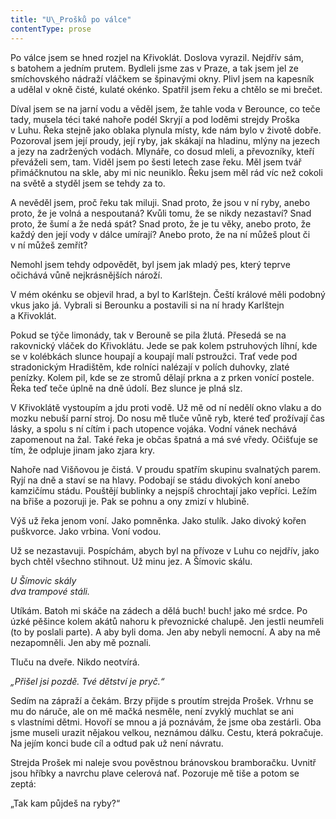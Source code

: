 ```yaml
---
title: "U\_Prošků po válce"
contentType: prose
---
```


<section>

Po válce jsem se hned rozjel na Křivoklát. Doslova vyrazil. Nejdřív sám, s batohem a jedním prutem. Bydleli jsme zas v Praze, a tak jsem jel ze smíchovského nádraží vláčkem se špinavými okny. Plivl jsem na kapesník a udělal v okně čisté, kulaté okénko. Spatřil jsem řeku a chtělo se mi brečet.

Díval jsem se na jarní vodu a věděl jsem, že tahle voda v Berounce, co teče tady, musela téci také nahoře podél Skryjí a pod loděmi strejdy Proška v Luhu. Řeka stejně jako oblaka plynula místy, kde nám bylo v životě dobře. Pozoroval jsem její proudy, její ryby, jak skákají na hladinu, mlýny na jezech a jezy na zadržených vodách. Mlynáře, co dosud mleli, a převozníky, kteří převáželi sem, tam. Viděl jsem po šesti letech zase řeku. Měl jsem tvář přimáčknutou na skle, aby mi nic neuniklo. Řeku jsem měl rád víc než cokoli na světě a styděl jsem se tehdy za to.

A nevěděl jsem, proč řeku tak miluji. Snad proto, že jsou v ní ryby, anebo proto, že je volná a nespoutaná? Kvůli tomu, že se nikdy nezastaví? Snad proto, že šumí a že nedá spát? Snad proto, že je tu věky, anebo proto, že každý den její vody v dálce umírají? Anebo proto, že na ní můžeš plout či v ní můžeš zemřít?

Nemohl jsem tehdy odpovědět, byl jsem jak mladý pes, který teprve očichává vůně nejkrásnějších nároží.

V mém okénku se objevil hrad, a byl to Karlštejn. Čeští králové měli podobný vkus jako já. Vybrali si Berounku a postavili si na ní hrady Karlštejn a Křivoklát.

Pokud se týče limonády, tak v Berouně se pila žlutá. Přesedá se na rakovnický vláček do Křivoklátu. Jede se pak kolem pstruhových líhní, kde se v kolébkách slunce houpají a koupají malí pstroužci. Trať vede pod stradonickým Hradištěm, kde rolníci nalézají v polích duhovky, zlaté penízky. Kolem pil, kde se ze stromů dělají prkna a z prken vonící postele. Řeka teď teče úplně na dně údolí. Bez slunce je plná slz.

V Křivoklátě vystoupím a jdu proti vodě. Už mě od ní nedělí okno vlaku a do mozku nebuší parní stroj. Do nosu mě tluče vůně ryb, které teď prožívají čas lásky, a spolu s ní cítím i pach utopence vojáka. Vodní vánek nechává zapomenout na žal. Také řeka je občas špatná a má své vředy. Očišťuje se tím, že odpluje jinam jako zjara kry.

Nahoře nad Višňovou je čistá. V proudu spatřím skupinu svalnatých parem. Ryjí na dně a staví se na hlavy. Podobají se stádu divokých koní anebo kamzičímu stádu. Pouštějí bublinky a nejspíš chrochtají jako vepříci. Ležím na břiše a pozoruji je. Pak se pohnu a ony zmizí v hlubině.

Výš už řeka jenom voní. Jako pomněnka. Jako stulík. Jako divoký kořen puškvorce. Jako vrbina. Voní vodou.

Už se nezastavuji. Pospíchám, abych byl na přívoze v Luhu co nejdřív, jako bych chtěl všechno stihnout. Už minu jez. A Šímovic skálu.

</section>

<section>

_U Šímovic skály  
dva trampové stáli._

</section>

<section>

Utíkám. Batoh mi skáče na zádech a dělá buch! buch! jako mé srdce. Po úzké pěšince kolem akátů nahoru k převoznické chalupě. Jen jestli neumřeli (to by poslali parte). A aby byli doma. Jen aby nebyli nemocní. A aby na mě nezapomněli. Jen aby mě poznali.

Tluču na dveře. Nikdo neotvírá.

_„Přišel jsi pozdě. Tvé dětství je pryč.“_

Sedím na zápraží a čekám. Brzy přijde s proutím strejda Prošek. Vrhnu se mu do náruče, ale on mě mačká nesměle, není zvyklý muchlat se ani s vlastními dětmi. Hovoří se mnou a já poznávám, že jsme oba zestárli. Oba jsme museli urazit nějakou velkou, neznámou dálku. Cestu, která pokračuje. Na jejím konci bude cíl a odtud pak už není návratu.

Strejda Prošek mi naleje svou pověstnou bránovskou bramboračku. Uvnitř jsou hříbky a navrchu plave celerová nať. Pozoruje mě tiše a potom se zeptá:

„Tak kam půjdeš na ryby?“

</section>
